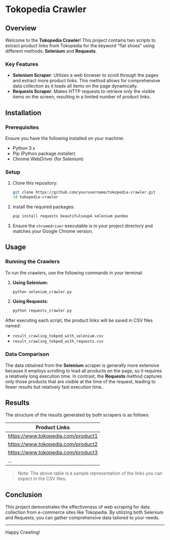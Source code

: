 # Tokopedia Crawler

## Overview

Welcome to the **Tokopedia Crawler**! This project contains two scripts to extract product links from Tokopedia for the keyword "flat shoes" using different methods: **Selenium** and **Requests**.

### Key Features

- **Selenium Scraper**: Utilizes a web browser to scroll through the pages and extract more product links. This method allows for comprehensive data collection as it loads all items on the page dynamically.
- **Requests Scraper**: Makes HTTP requests to retrieve only the visible items on the screen, resulting in a limited number of product links.

## Installation

### Prerequisites

Ensure you have the following installed on your machine:

- Python 3.x
- Pip (Python package installer)
- Chrome WebDriver (for Selenium)

### Setup

1. Clone this repository:
   ```bash
   git clone https://github.com/yourusername/tokopedia-crawler.git
   cd tokopedia-crawler
   ```

2. Install the required packages:
   ```bash
   pip install requests beautifulsoup4 selenium pandas
   ```

3. Ensure the `chromedriver` executable is in your project directory and matches your Google Chrome version.

## Usage

### Running the Crawlers

To run the crawlers, use the following commands in your terminal:

1. **Using Selenium:**
   ```bash
   python selenium_crawler.py
   ```

2. **Using Requests:**
   ```bash
   python requests_crawler.py
   ```

After executing each script, the product links will be saved in CSV files named:
- `result_crawling_tokped_with_selenium.csv`
- `result_crawling_tokped_with_requests.csv`

### Data Comparison

The data obtained from the **Selenium** scraper is generally more extensive because it employs scrolling to load all products on the page, so it requires a relatively long execution time. In contrast, the **Requests** method captures only those products that are visible at the time of the request, leading to fewer results but relatively fast execution time..

## Results

The structure of the results generated by both scrapers is as follows:

| Product Links                                |
|----------------------------------------------|
| https://www.tokopedia.com/product1          |
| https://www.tokopedia.com/product2          |
| https://www.tokopedia.com/product3          |
| ...                                          |

> Note: The above table is a sample representation of the links you can expect in the CSV files.

## Conclusion

This project demonstrates the effectiveness of web scraping for data collection from e-commerce sites like Tokopedia. By utilizing both Selenium and Requests, you can gather comprehensive data tailored to your needs.

---

Happy Crawling!
